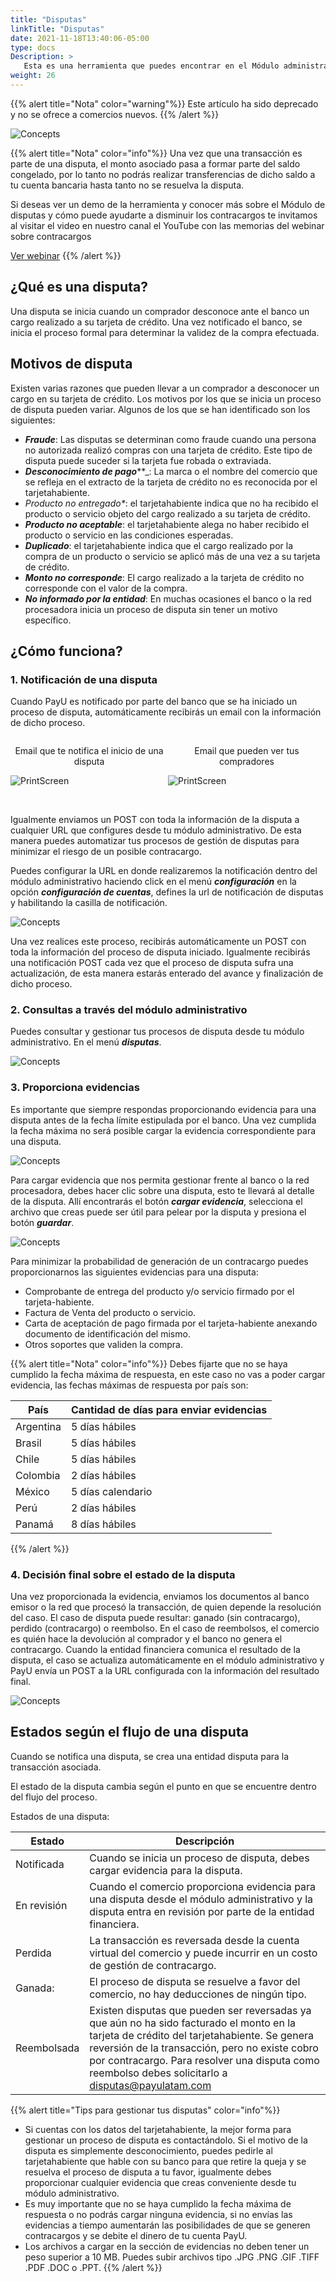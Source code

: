 ```yaml
---
title: "Disputas"
linkTitle: "Disputas"
date: 2021-11-18T13:40:06-05:00
type: docs
Description: >
   Esta es una herramienta que puedes encontrar en el Módulo administrativo que te sirve para gestionar procesos de disputa que se generen con tu cuenta PayU. Encuentra toda la información necesaria y los pasos a seguir para validar los cobros efectuados.
weight: 26
---
```


{{% alert title="Nota" color="warning"%}}
Este artículo ha sido deprecado y no se ofrece a comercios nuevos.
{{% /alert %}}

![Concepts](https://raw.githubusercontent.com/developers-payu-latam/developers-payu-latam.github.io/master/images/soluciones-adicionales/contracargos.png)

{{% alert title="Nota" color="info"%}}
Una vez que una transacción es parte de una disputa, el monto asociado pasa a formar parte del saldo congelado, por lo tanto no podrás realizar transferencias de dicho saldo a tu cuenta bancaria hasta tanto no se resuelva la disputa.

Si deseas ver un demo de la herramienta y conocer más sobre el Módulo de disputas y cómo puede ayudarte a disminuir los contracargos te invitamos al visitar el video en nuestro canal el YouTube con las memorias del webinar sobre contracargos

[Ver webinar](https://www.youtube.com/watch?v=VK64Ma6WsyI)
{{% /alert %}}

## ¿Qué es una disputa?
Una disputa se inicia cuando un comprador desconoce ante el banco un cargo realizado a su tarjeta de crédito. Una vez notificado el banco, se inicia el proceso formal para determinar la validez de la compra efectuada.

## Motivos de disputa
Existen varias razones que pueden llevar a un comprador a desconocer un cargo en su tarjeta de crédito. Los motivos por los que se inicia un proceso de disputa pueden variar. Algunos de los que se han identificado son los siguientes:
* _**Fraude**_: Las disputas se determinan como fraude cuando una persona no autorizada realizó compras con una tarjeta de crédito. Este tipo de disputa puede suceder si la tarjeta fue robada o extraviada.
* _**Desconocimiento de pago**_**_: La marca o el nombre del comercio que se refleja en el extracto de la tarjeta de crédito no es reconocida por el tarjetahabiente.
* _*Producto no entregado**_: el tarjetahabiente indica que no ha recibido el producto o servicio objeto del cargo realizado a su tarjeta de crédito.
* _**Producto no aceptable**_: el tarjetahabiente alega no haber recibido el producto o servicio en las condiciones esperadas.
* _**Duplicado**_: el tarjetahabiente indica que el cargo realizado por la compra de un producto o servicio se aplicó más de una vez a su tarjeta de crédito.
* _**Monto no corresponde**_: El cargo realizado a la tarjeta de crédito no corresponde con el valor de la compra.
* _**No informado por la entidad**_: En muchas ocasiones el banco o la red procesadora inicia un proceso de disputa sin tener un motivo específico.
 
## ¿Cómo funciona?

### 1. Notificación de una disputa
Cuando PayU es notificado por parte del banco que se ha iniciado un proceso de disputa, automáticamente recibirás un email con la información de dicho proceso.

<div style="display: flex;">
  <div style="float: left;width: 50%;">
    <p style="text-align: center">Email que te notifica el inicio de una disputa</p>
    <p><img src="https://raw.githubusercontent.com/developers-payu-latam/developers-payu-latam.github.io/master/images/soluciones-adicionales/mail-notificacion-es.png" alt="PrintScreen"/></p>
  </div>
  <div style="float: left;width: 50%;">
    <p style="text-align: center">Email que pueden ver tus compradores</p>
    <p><img src="https://raw.githubusercontent.com/developers-payu-latam/developers-payu-latam.github.io/master/images/soluciones-adicionales/mail-notificacioncomprador-es.png" alt="PrintScreen"/></p>
  </div>
</div>
<br>

Igualmente enviamos un POST con toda la información de la disputa a cualquier URL que configures desde tu módulo administrativo. De esta manera puedes automatizar tus procesos de gestión de disputas para minimizar el riesgo de un posible contracargo.

Puedes configurar la URL en donde realizaremos la notificación dentro del módulo administrativo haciendo click en el menú _**configuración**_ en la opción _**configuración de cuentas**_, defines la url de notificación de disputas y habilitando la casilla de notificación.

![Concepts](https://raw.githubusercontent.com/developers-payu-latam/developers-payu-latam.github.io/master/images/soluciones-adicionales/disputas1-es.png)

Una vez realices este proceso, recibirás automáticamente un POST con toda la información del proceso de disputa iniciado. Igualmente recibirás una notificación POST cada vez que el proceso de disputa sufra una actualización, de esta manera estarás enterado del avance y finalización de dicho proceso.

### 2. Consultas a través del módulo administrativo
Puedes consultar y gestionar tus procesos de disputa desde tu módulo administrativo. En el menú _**disputas**_.

![Concepts](https://raw.githubusercontent.com/developers-payu-latam/developers-payu-latam.github.io/master/images/soluciones-adicionales/disputas2-es.png)

### 3. Proporciona evidencias
Es importante que siempre respondas proporcionando evidencia para una disputa antes de la fecha límite estipulada por el banco. Una vez cumplida la fecha máxima no será posible cargar la evidencia correspondiente para una disputa.

![Concepts](https://raw.githubusercontent.com/developers-payu-latam/developers-payu-latam.github.io/master/images/soluciones-adicionales/disputas3-es.png)

Para cargar evidencia que nos permita gestionar frente al banco o la red procesadora, debes hacer clic sobre una disputa, esto te llevará al detalle de la disputa. Allí encontrarás el botón _**cargar evidencia**_, selecciona el archivo que creas puede ser útil para pelear por la disputa y presiona el botón _**guardar**_.

![Concepts](https://raw.githubusercontent.com/developers-payu-latam/developers-payu-latam.github.io/master/images/soluciones-adicionales/disputas4-es.png)

Para minimizar la probabilidad de generación de un contracargo puedes proporcionarnos las siguientes evidencias para una disputa:

* Comprobante de entrega del producto y/o servicio firmado por el tarjeta-habiente.
* Factura de Venta del producto o servicio.
* Carta de aceptación de pago firmada por el tarjeta-habiente anexando documento de identificación del mismo.
* Otros soportes que validen la compra.

{{% alert title="Nota" color="info"%}}
Debes fijarte que no se haya cumplido la fecha máxima de respuesta, en este caso no vas a poder cargar evidencia, las fechas máximas de respuesta por país son:

| País | Cantidad de días para enviar evidencias |
|---|---|
| Argentina | 5 días hábiles |
| Brasil | 5 días hábiles |
| Chile | 5 días hábiles |
| Colombia | 2 días hábiles |
| México | 5 días calendario |
| Perú | 2 días hábiles |
| Panamá | 8 días hábiles |

{{% /alert %}}

### 4. Decisión final sobre el estado de la disputa
Una vez proporcionada la evidencia, enviamos los documentos al banco emisor o la red que procesó la transacción, de quien depende la resolución del caso. El caso de disputa puede resultar: ganado (sin contracargo), perdido (contracargo) o reembolso. En el caso de reembolsos, el comercio es quién hace la devolución al comprador y el banco no genera el contracargo.
Cuando la entidad financiera comunica el resultado de la disputa, el caso se actualiza automáticamente en el módulo administrativo y PayU envía un POST a la URL configurada con la información del resultado final.

![Concepts](https://raw.githubusercontent.com/developers-payu-latam/developers-payu-latam.github.io/master/images/soluciones-adicionales/mail-resultado-es.png)

## Estados según el flujo de una disputa
Cuando se notifica una disputa, se crea una entidad disputa para la transacción asociada.

El estado de la disputa cambia según el punto en que se encuentre dentro del flujo del proceso.

Estados de una disputa:

| Estado | Descripción |
|---|---|
| Notificada | Cuando se inicia un proceso de disputa, debes cargar evidencia para la disputa. |
| En revisión | Cuando el comercio proporciona evidencia para una disputa desde el módulo administrativo y la disputa entra en revisión por parte de la entidad financiera. |
| Perdida | La transacción es reversada desde la cuenta virtual del comercio y puede incurrir en un costo de gestión de contracargo. |
| Ganada: | El proceso de disputa se resuelve a favor del comercio, no hay deducciones de ningún tipo. |
| Reembolsada | Existen disputas que pueden ser reversadas ya que aún no ha sido facturado el monto en la tarjeta de crédito del tarjetahabiente. Se genera reversión de la transacción, pero no existe cobro por contracargo. Para resolver una disputa como reembolso debes solicitarlo a disputas@payulatam.com |

{{% alert title="Tips para gestionar tus disputas" color="info"%}}
* Si cuentas con los datos del tarjetahabiente, la mejor forma para gestionar un proceso de disputa es contactándolo. Si el motivo de la disputa es simplemente desconocimiento, puedes pedirle al tarjetahabiente que hable con su banco para que retire la queja y se resuelva el proceso de disputa a tu favor, igualmente debes proporcionar cualquier evidencia que creas conveniente desde tu módulo administrativo.
* Es muy importante que no se haya cumplido la fecha máxima de respuesta o no podrás cargar ninguna evidencia, si no envías las evidencias a tiempo aumentarán las posibilidades de que se generen contracargos y se debite el dinero de tu cuenta PayU.
* Los archivos a cargar en la sección de evidencias no deben tener un peso superior a 10 MB. Puedes subir archivos tipo .JPG .PNG .GIF .TIFF .PDF .DOC o .PPT.
{{% /alert %}}